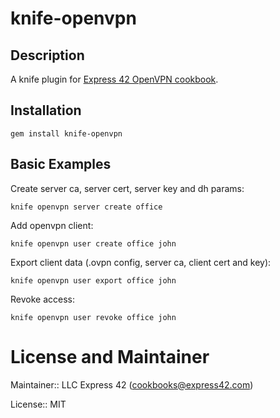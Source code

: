 # knife-openvpn
## Description
A knife plugin for [Express 42 OpenVPN cookbook].

## Installation
`gem install knife-openvpn`

## Basic Examples

Create server ca, server cert, server key and dh params:

`knife openvpn server create office`

Add openvpn client:

`knife openvpn user create office john`

Export client data (.ovpn config, server ca, client cert and key):

`knife openvpn user export office john`

Revoke access:

`knife openvpn user revoke office john`

# License and Maintainer

Maintainer:: LLC Express 42 (<cookbooks@express42.com>)

License:: MIT

[Express 42 OpenVPN cookbook]: https://github.com/express42-cookbooks/openvpn
